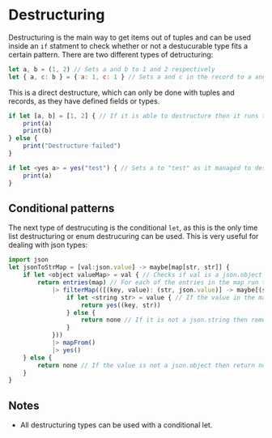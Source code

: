 # Destructuring

Destructuring is the main way to get items out of tuples and can be used inside an `if` statment to check whether or not a destucurable type fits a certain pattern. There are two different types of detructuring:

```js
let a, b = (1, 2) // Sets a and b to 1 and 2 respectively
let { a, c: b } = { a: 1, c: 1 } // Sets a and c in the record to a and b respectively
```

This is a direct destructure, which can only be done with tuples and records, as they have defined fields or types.

```js
if let [a, b] = [1, 2] { // If it is able to destructure then it runs the code
	print(a)
	print(b)
} else {
	print("Destructure failed")
}

if let <yes a> = yes("test") { // Sets a to "test" as it managed to destructure correctly, so it is not a maybe
	print(a)
}
```

## Conditional patterns

The next type of destrucuting is the conditional `let`, as this is the only time list destructuring or enum destrucuring can be used. This is very useful for dealing with json types:

```js
import json
let jsonToStrMap = [val:json.value] -> maybe[map[str, str]] {
	if let <object valueMap> = val { // Checks if val is a json.object and stores it in valueMap if it is
		return entries(map) // For each of the entries in the map run the following code
			|> filterMap(([(key, value): (str, json.value)] -> maybe[(str, str)] {
				if let <string str> = value { // If the value in the map can be turned into a json.string then run the following code
					return yes((key, str))
				} else {
					return none // If it is not a json.string then remove it from the map
				}
			}))
			|> mapFrom()
			|> yes()
	} else {
		return none // If the value is not a json.object then return none
	}
}
```

## Notes

- All destructuring types can be used with a conditional let.
